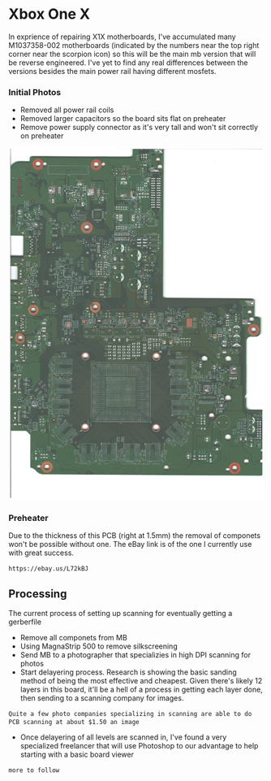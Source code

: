# Xbox One X

In exprience of repairing X1X motherboards, I've accumulated many M1037358-002 motherboards (indicated by the numbers near the top right corner near the scorpion icon) so this will be the main mb version that will be reverse engineered. I've yet to find any real differences between the versions besides the main power rail having different mosfets.

### Initial Photos

* Removed all power rail coils
* Removed larger capacitors so the board sits flat on preheater
* Remove power supply connector as it's very tall and won't sit correctly on preheater

![](images/002-Front.jpeg)

### Preheater

Due to the thickness of this PCB (right at 1.5mm) the removal of componets won't be possible without one. The eBay link is of the one I currently use with great success.

```
https://ebay.us/L72kBJ
```

## Processing

The current process of setting up scanning for eventually getting a gerberfile

* Remove all componets from MB
* Using MagnaStrip 500 to remove silkscreening
* Send MB to a photographer that specializies in high DPI scanning for photos 
* Start delayering process. Research is showing the basic sanding method of being the most effective and cheapest. Given there's likely 12 layers in this board, it'll be a hell of a process in getting each layer done, then sending to a scanning company for images.
```
Quite a few photo companies specializing in scanning are able to do PCB scanning at about $1.50 an image
```
* Once delayering of all levels are scanned in, I've found a very specialized freelancer that will use Photoshop to our advantage to help starting with a basic board viewer 
```
more to follow
```